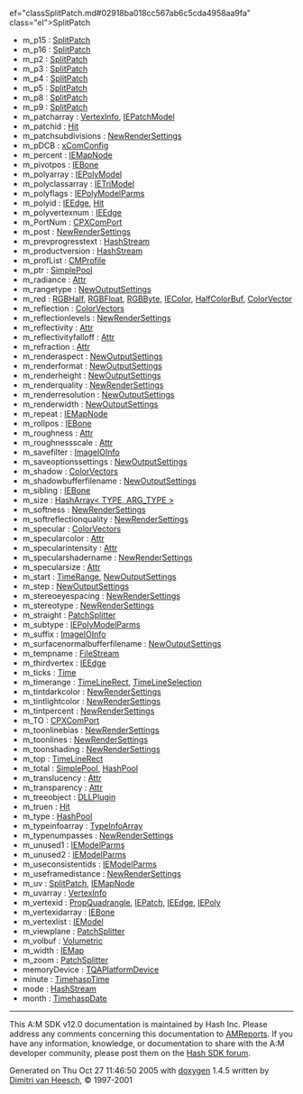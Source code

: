 ef="classSplitPatch.md#02918ba018cc567ab6c5cda4958aa9fa" class="el">SplitPatch</a>
- m_p15 : <a href="classSplitPatch.md#ecf64613b79dff3decd55c39ca7660f6" class="el">SplitPatch</a>
- m_p16 : <a href="classSplitPatch.md#158126829bd46114976dfcf780d10450" class="el">SplitPatch</a>
- m_p2 : <a href="classSplitPatch.md#804b192c476ef56a36192879fd9396bb" class="el">SplitPatch</a>
- m_p3 : <a href="classSplitPatch.md#2a0674f871a988ec2391ba1fb528ea83" class="el">SplitPatch</a>
- m_p4 : <a href="classSplitPatch.md#deb2f1cfed26de267ff399c26f15770f" class="el">SplitPatch</a>
- m_p5 : <a href="classSplitPatch.md#4eac406466b81f84013b68630cbef7d0" class="el">SplitPatch</a>
- m_p8 : <a href="classSplitPatch.md#60d984672ea40b4ce6b20e621df1bd6a" class="el">SplitPatch</a>
- m_p9 : <a href="classSplitPatch.md#74438aa7095bcba0ae915dfa935f0834" class="el">SplitPatch</a>
- m_patcharray : <a href="classVertexInfo.md#a1ff2be303e179d9f66102b60c0433d6" class="el">VertexInfo</a>, <a href="classIEPatchModel.md#a1ff2be303e179d9f66102b60c0433d6" class="el">IEPatchModel</a>
- m_patchid : <a href="classHit.md#0b45f8b5bfb30432d93d5dc1f05d814b" class="el">Hit</a>
- m_patchsubdivisions : <a href="classNewRenderSettings.md#a741646c6fae2c5054856992b51c9b12" class="el">NewRenderSettings</a>
- m_pDCB : <a href="classxComConfig.md#39c15eda39dce11b000442322c44245c" class="el">xComConfig</a>
- m_percent : <a href="classIEMapNode.md#8b668b2f236f418c7e424146d0ad56dd" class="el">IEMapNode</a>
- m_pivotpos : <a href="classIEBone.md#5f4cd0210d7c06f678c031ac2eac21de" class="el">IEBone</a>
- m_polyarray : <a href="classIEPolyModel.md#5de202adeb76fa5900f08f14d016a10a" class="el">IEPolyModel</a>
- m_polyclassarray : <a href="classIETriModel.md#fb2d2d0cc63b0854a8d03ff937825247" class="el">IETriModel</a>
- m_polyflags : <a href="classIEPolyModelParms.md#8cbc896ee4a891491b339cd0be24d434" class="el">IEPolyModelParms</a>
- m_polyid : <a href="classIEEdge.md#70e32e5544d4c0c8633fcf9ab4657e3d" class="el">IEEdge</a>, <a href="classHit.md#ca92b73be0d0891eec4468d51c354530" class="el">Hit</a>
- m_polyvertexnum : <a href="classIEEdge.md#1df29457a4ac5b13107a432eb271f75a" class="el">IEEdge</a>
- m_PortNum : <a href="classCPXComPort.md#bdd471ae9af7d68bc5d9319338678b39" class="el">CPXComPort</a>
- m_post : <a href="classNewRenderSettings.md#b868cf639761a3cadc02d8807bf6f87f" class="el">NewRenderSettings</a>
- m_prevprogresstext : <a href="classHashStream.md#4199917429dcde374cc518cdc76a7d42" class="el">HashStream</a>
- m_productversion : <a href="classHashStream.md#fe4161275841c2d5ae45142257cdbe52" class="el">HashStream</a>
- m_profList : <a href="classCMProfile.md#866bb6956dd720222db169b64519aaf4" class="el">CMProfile</a>
- m_ptr : <a href="classSimplePool.md#d69ddb9a1b8e956eada83f688ce2cb2b" class="el">SimplePool</a>
- m_radiance : <a href="classAttr.md#e1bf65bd8cbb89faaf724ee673dc83f3" class="el">Attr</a>
- m_rangetype : <a href="classNewOutputSettings.md#edde4befd428292ef2d11ab515d76990" class="el">NewOutputSettings</a>
- m_red : <a href="classRGBHalf.md#ef4364d30732a62451a3b6378027bbda" class="el">RGBHalf</a>, <a href="classRGBFloat.md#ef4364d30732a62451a3b6378027bbda" class="el">RGBFloat</a>, <a href="classRGBByte.md#ef4364d30732a62451a3b6378027bbda" class="el">RGBByte</a>, <a href="classIEColor.md#ef4364d30732a62451a3b6378027bbda" class="el">IEColor</a>, <a href="classHalfColorBuf.md#ef4364d30732a62451a3b6378027bbda" class="el">HalfColorBuf</a>, <a href="classColorVector.md#ef4364d30732a62451a3b6378027bbda" class="el">ColorVector</a>
- m_reflection : <a href="classColorVectors.md#4c3b4085469f3d70ab76f9e8a23c3180" class="el">ColorVectors</a>
- m_reflectionlevels : <a href="classNewRenderSettings.md#b319d40f64a22ee52deaff0abcd30376" class="el">NewRenderSettings</a>
- m_reflectivity : <a href="classAttr.md#bdf8748d684dd813aa69c32b51cea1ff" class="el">Attr</a>
- m_reflectivityfalloff : <a href="classAttr.md#ae109ded95a5c8b0d17780ca6ba2804f" class="el">Attr</a>
- m_refraction : <a href="classAttr.md#12d0d9d393f4d61b7df4c5cece015388" class="el">Attr</a>
- m_renderaspect : <a href="classNewOutputSettings.md#d3515e3a9346ffc3f2e9be76981b9049" class="el">NewOutputSettings</a>
- m_renderformat : <a href="classNewOutputSettings.md#ae931866533eb41381708ce78fbbb157" class="el">NewOutputSettings</a>
- m_renderheight : <a href="classNewOutputSettings.md#9edd67e46c364ccb65dba60b2384e4fe" class="el">NewOutputSettings</a>
- m_renderquality : <a href="classNewRenderSettings.md#b58e73fcedfaeb05d90201927c544b60" class="el">NewRenderSettings</a>
- m_renderresolution : <a href="classNewOutputSettings.md#d12c28984f11b5c4b313d1911f02ed0c" class="el">NewOutputSettings</a>
- m_renderwidth : <a href="classNewOutputSettings.md#6ebf1aae32e5821f625ad509bfc4d39d" class="el">NewOutputSettings</a>
- m_repeat : <a href="classIEMapNode.md#8e50036d0fe95814c984f6264db744ab" class="el">IEMapNode</a>
- m_rollpos : <a href="classIEBone.md#a179ae04caf1b8563690d0660c6f9d6e" class="el">IEBone</a>
- m_roughness : <a href="classAttr.md#01160238b6c027f7dfae987b61830e8f" class="el">Attr</a>
- m_roughnessscale : <a href="classAttr.md#3420a57649dbd111339331ffff6d4d9f" class="el">Attr</a>
- m_savefilter : <a href="classImageIOInfo.md#eadebac9ea35b95867e29bfeb93fbb71" class="el">ImageIOInfo</a>
- m_saveoptionssettings : <a href="classNewOutputSettings.md#c35789e13e7443d5e641009dba340023" class="el">NewOutputSettings</a>
- m_shadow : <a href="classColorVectors.md#f73e52e4b6f122be67fa8bf8bfb7cad8" class="el">ColorVectors</a>
- m_shadowbufferfilename : <a href="classNewOutputSettings.md#ebc1db7284464ee8dbb2debb752619d2" class="el">NewOutputSettings</a>
- m_sibling : <a href="classIEBone.md#c778e699d3ca45676d45aab752d6e386" class="el">IEBone</a>
- m_size : <a href="classHashArray.md#4c0dac8d4560d73747781d633a4f250d" class="el">HashArray&lt; TYPE, ARG_TYPE &gt;</a>
- m_softness : <a href="classNewRenderSettings.md#a84765bf860379550386fe43fddccfb1" class="el">NewRenderSettings</a>
- m_softreflectionquality : <a href="classNewRenderSettings.md#945f29df43137f7bf667c25039fdf3f3" class="el">NewRenderSettings</a>
- m_specular : <a href="classColorVectors.md#690b34dda7fefe9304691f9f1392344b" class="el">ColorVectors</a>
- m_specularcolor : <a href="classAttr.md#9e0cc625475fe93e469d8c8f0f76a264" class="el">Attr</a>
- m_specularintensity : <a href="classAttr.md#c01b84aab92d2ce878a4f7c46f884cee" class="el">Attr</a>
- m_specularshadername : <a href="classNewRenderSettings.md#d4a6d67509ac502d4f8703e165a1c629" class="el">NewRenderSettings</a>
- m_specularsize : <a href="classAttr.md#b607d080636cddaf52f1794477e39be5" class="el">Attr</a>
- m_start : <a href="classTimeRange.md#95a91412907506f30b4e92c4d5db99fc" class="el">TimeRange</a>, <a href="classNewOutputSettings.md#95a91412907506f30b4e92c4d5db99fc" class="el">NewOutputSettings</a>
- m_step : <a href="classNewOutputSettings.md#325c5f98ce02c3a56903554e6deba3a4" class="el">NewOutputSettings</a>
- m_stereoeyespacing : <a href="classNewRenderSettings.md#97f389fa21cb48f4cf4d88ba759e5cd9" class="el">NewRenderSettings</a>
- m_stereotype : <a href="classNewRenderSettings.md#5c449c42c5cc37f9963ad97363e261e4" class="el">NewRenderSettings</a>
- m_straight : <a href="classPatchSplitter.md#dcc93234b5c633205862441ea965af96" class="el">PatchSplitter</a>
- m_subtype : <a href="classIEPolyModelParms.md#87d0d79e68cac2b45ab71dc7f47bbd59" class="el">IEPolyModelParms</a>
- m_suffix : <a href="classImageIOInfo.md#8bf6399ee82c377347b5f86e7063ced5" class="el">ImageIOInfo</a>
- m_surfacenormalbufferfilename : <a href="classNewOutputSettings.md#ef1ebf00e8af0f219c5425189197eb72" class="el">NewOutputSettings</a>
- m_tempname : <a href="classFileStream.md#de1faa8354c85adbc49fcbd7a4196bfa" class="el">FileStream</a>
- m_thirdvertex : <a href="classIEEdge.md#9e134c765484e67a87db2d05beea90ec" class="el">IEEdge</a>
- m_ticks : <a href="classTime.md#de1048768acf880f4fd3a3a8f2ff8921" class="el">Time</a>
- m_timerange : <a href="classTimeLineRect.md#6960ab498e518d04874502b91a8f1fe5" class="el">TimeLineRect</a>, <a href="classTimeLineSelection.md#6960ab498e518d04874502b91a8f1fe5" class="el">TimeLineSelection</a>
- m_tintdarkcolor : <a href="classNewRenderSettings.md#7d1a8bc7960a31b58156e82f4029aa13" class="el">NewRenderSettings</a>
- m_tintlightcolor : <a href="classNewRenderSettings.md#e7f3d458f2ee02387fa554ef2287b9e4" class="el">NewRenderSettings</a>
- m_tintpercent : <a href="classNewRenderSettings.md#290cb069a3c38ed7909ab89927b8dcba" class="el">NewRenderSettings</a>
- m_TO : <a href="classCPXComPort.md#4d1a55c8a999035e5545f2ac54450711" class="el">CPXComPort</a>
- m_toonlinebias : <a href="classNewRenderSettings.md#afe0bac04b4a7d7b35af05dbac3e86da" class="el">NewRenderSettings</a>
- m_toonlines : <a href="classNewRenderSettings.md#7ccff253dba487414ecf04be54b60807" class="el">NewRenderSettings</a>
- m_toonshading : <a href="classNewRenderSettings.md#1af00f02e01409f74f262fcc97c04f95" class="el">NewRenderSettings</a>
- m_top : <a href="classTimeLineRect.md#97652ccd4b6be5c6ebc67de2028d93e8" class="el">TimeLineRect</a>
- m_total : <a href="classSimplePool.md#6c9b5ebae49f49b8b6a037c129428774" class="el">SimplePool</a>, <a href="classHashPool.md#6c9b5ebae49f49b8b6a037c129428774" class="el">HashPool</a>
- m_translucency : <a href="classAttr.md#9d9ee3d30b59e368e792b92c3fc8bb6e" class="el">Attr</a>
- m_transparency : <a href="classAttr.md#424174c09b8f77dbf31d0c863e31b246" class="el">Attr</a>
- m_treeobject : <a href="classDLLPlugin.md#60eb10b42a32155c20e29b186a75fd14" class="el">DLLPlugin</a>
- m_truen : <a href="classHit.md#5480b89ae91f7943d8a94b478c22e9e5" class="el">Hit</a>
- m_type : <a href="classHashPool.md#3c3a1749e56c5a79ba7f71607cd8cd91" class="el">HashPool</a>
- m_typeinfoarray : <a href="classTypeInfoArray.md#bc82f1f8924433ecc381fdb77fb1b2a4" class="el">TypeInfoArray</a>
- m_typenumpasses : <a href="classNewRenderSettings.md#9291bd5ead389ecd14fad3d853b7f567" class="el">NewRenderSettings</a>
- m_unused1 : <a href="classIEModelParms.md#8059f3fe215ccb731ba0c9c85deb8b54" class="el">IEModelParms</a>
- m_unused2 : <a href="classIEModelParms.md#d83e7a4d83c52f3aa26f19bf3644ecf4" class="el">IEModelParms</a>
- m_useconsistentids : <a href="classIEModelParms.md#d67e4bc64cea0a26b00010293f84e512" class="el">IEModelParms</a>
- m_useframedistance : <a href="classNewRenderSettings.md#f675a9fcbd946655f72fba3797de90d5" class="el">NewRenderSettings</a>
- m_uv : <a href="classSplitPatch.md#9bce89748d9dcd1d3878f6f32af47be3" class="el">SplitPatch</a>, <a href="classIEMapNode.md#9bce89748d9dcd1d3878f6f32af47be3" class="el">IEMapNode</a>
- m_uvarray : <a href="classVertexInfo.md#6ca10a78e4dd988e224fc6230c3f8b81" class="el">VertexInfo</a>
- m_vertexid : <a href="classPropQuadrangle.md#ec21a530074d93e6d3c5883b04543a87" class="el">PropQuadrangle</a>, <a href="classIEPatch.md#ec21a530074d93e6d3c5883b04543a87" class="el">IEPatch</a>, <a href="classIEEdge.md#e5c738413ff8b841d381d5cffda886cc" class="el">IEEdge</a>, <a href="classIEPoly.md#ec21a530074d93e6d3c5883b04543a87" class="el">IEPoly</a>
- m_vertexidarray : <a href="classIEBone.md#be440eac7ffbf627d4de9f203063e7fe" class="el">IEBone</a>
- m_vertexlist : <a href="classIEModel.md#0835fcbd3ca674be1eb3a38eb81968ef" class="el">IEModel</a>
- m_viewplane : <a href="classPatchSplitter.md#645e4d7ccdb68b5491dc5b08b22d19c2" class="el">PatchSplitter</a>
- m_volbuf : <a href="classVolumetric.md#0a09314420a7327c1c623d60480d6cd3" class="el">Volumetric</a>
- m_width : <a href="classIEMap.md#e08ceb7df2b41aa3d435716f76da0de5" class="el">IEMap</a>
- m_zoom : <a href="classPatchSplitter.md#1bddf8d0b4ac031a27003b997d852c29" class="el">PatchSplitter</a>
- memoryDevice : <a href="unionTQAPlatformDevice.md#c2bd077d19ed8568b6f0b089eff16898" class="el">TQAPlatformDevice</a>
- minute : <a href="classTimehaspTime.md#0a7d55be9d12a369a6a8da0fb517fba4" class="el">TimehaspTime</a>
- mode : <a href="classHashStream.md#15d61712450a686a7f365adf4fef581f" class="el">HashStream</a>
- month : <a href="classTimehaspDate.md#7436f942d5ea836cb84f1bb2527d8286" class="el">TimehaspDate</a>

------------------------------------------------------------------------

<span class="small">This A:M SDK v12.0 documentation is maintained by Hash Inc. Please address any comments concerning this documentation to [AMReports](http://www.hash.com/reports). If you have any information, knowledge, or documentation to share with the A:M developer community, please post them on the [Hash SDK forum](http://www.hash.com/forums/index.php?showforum=11).</span>

Generated on Thu Oct 27 11:46:50 2005 with [<span class="image placeholder" original-image-src="doxygen.png" original-image-title="" height="45" width="100" align="middle" border="0">doxygen</span>](http://www.doxygen.org/index.html) 1.4.5 written by [Dimitri van Heesch](mailto:dimitri@stack.nl), © 1997-2001
